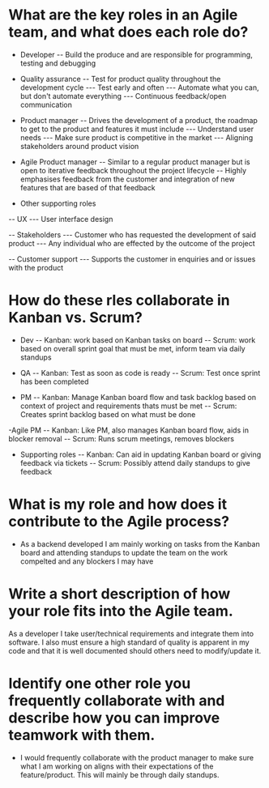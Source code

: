 # What are the key roles in an Agile team, and what does each role do?

- Developer
-- Build the produce and are responsible for programming, testing and debugging

- Quality assurance
-- Test for product quality throughout the development cycle
--- Test early and often
--- Automate what you can, but don't automate everything
--- Continuous feedback/open communication

- Product manager
-- Drives the development of a product, the roadmap to get to the product and features it must include
--- Understand user needs
--- Make sure product is competitive in the market
--- Aligning stakeholders around product vision

- Agile Product manager
-- Similar to a regular product manager but is open to iterative feedback throughout the project lifecycle
-- Highly emphasises feedback from the customer and integration of new features that are based of that feedback


- Other supporting roles

-- UX
--- User interface design

-- Stakeholders
--- Customer who has requested the development of said product
--- Any individual who are effected by the outcome of the project

-- Customer support
--- Supports the customer in enquiries and or issues with the product

# How do these rles collaborate in Kanban vs. Scrum?

- Dev
-- Kanban: work based on Kanban tasks on board
-- Scrum: work based on overall sprint goal that must be met, inform team via daily standups


- QA
-- Kanban: Test as soon as code is ready
-- Scrum: Test once sprint has been completed

- PM
-- Kanban: Manage Kanban board flow and task backlog based on context of project and requirements thats must be met
-- Scrum: Creates sprint backlog based on what must be done

-Agile PM
-- Kanban: Like PM, also manages Kanban board flow, aids in blocker removal
-- Scrum: Runs scrum meetings, removes blockers

- Supporting roles
-- Kanban: Can aid in updating Kanban board or giving feedback via tickets
-- Scrum: Possibly attend daily standups to give feedback


# What is my role and how does it contribute to the Agile process?
- As a backend developed I am mainly working on tasks from the Kanban board and attending standups to update the team on the work compelted and any blockers I may have


# Write a short description of how your role fits into the Agile team.
As a developer I take user/technical requirements and integrate them into software. I also must ensure a high standard of quality is apparent in my code and that it is well documented should others need to modify/update it.  


# Identify one other role you frequently collaborate with and describe how you can improve teamwork with them.
- I would frequently collaborate with the product manager to make sure what I am working on aligns with their expectations of the feature/product. This will mainly be through daily standups. 
